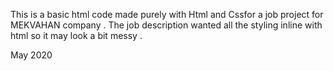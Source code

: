   This is a basic html code made purely with Html and Cssfor a job project for MEKVAHAN company  . The job description wanted all the styling inline with html so it may look a bit messy .

May 2020
